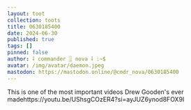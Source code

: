```yaml
---
layout: toot
collection: toots
title: 0630185400
date: 2024-06-30
published: true
tags: []
pinned: false
author: ⸸ commander ░ nova ⸸ :~$
avatar: /img/avatar/daemon.jpeg
mastodon: https://mastodon.online/@cmdr_nova/0630185400
---
```


This is one of the most important videos Drew Gooden's ever madehttps://youtu.be/UShsgCOzER4?si=ayJUZ6ynod8FOX9I
